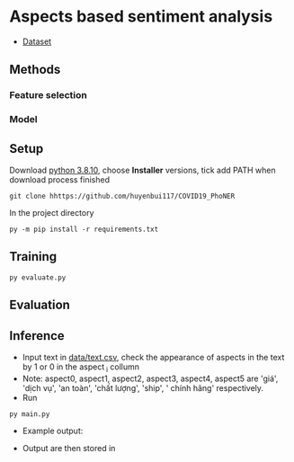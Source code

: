 # Aspects based sentiment analysis

- [Dataset](https://github.com/phuonglt26/Vietnamese-E-commerce-Dataset)

## Methods


### Feature selection


### Model

## Setup

Download [python 3.8.10](https://www.python.org/downloads/release/python-3810/), choose **Installer** versions, tick add
PATH when download process finished

```shell
git clone hhttps://github.com/huyenbui117/COVID19_PhoNER
```

In the project directory

```shell
py -m pip install -r requirements.txt
```

## Training

```shell
py evaluate.py 
```

## Evaluation



## Inference

- Input text in [data/text.csv](data/text.csv), check the appearance of aspects in the text by 1 or 0 in the aspect<sub>
  i</sub> collumn
- Note: aspect0, aspect1, aspect2, aspect3, aspect4, aspect5 are 'giá', 'dịch vụ', 'an toàn', 'chất lượng', 'ship', '
  chính hãng' respectively.
- Run

```shell
py main.py
```

- Example output:

- Output are then stored in 

